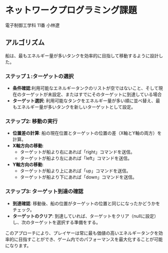 # ネットワークプログラミング課題

電子制御工学科 11番 小林遼

## アルゴリズム

船は、最もエネルギー量が多いタンクを効率的に目指して移動するように設計した。

### ステップ１:ターゲットの選択

- **条件確認**:利用可能なエネルギータンクのリストが空ではないこと、そして現在のターゲットが未設定、またはすでにそのターゲットに到達している場合
- **ターゲット選択**: 利用可能なタンクをエネルギー量が多い順に並べ替え、最もエネルギー量が多いタンクを新しいターゲットとして設定。
  
### ステップ2: 移動の実行

- **位置差の計算**: 船の現在位置とターゲットの位置の差（X軸とY軸の両方）を計算。
- **X軸方向の移動**:
  - ターゲットが船より右にあれば「right」コマンドを送信。
  - ターゲットが船より左にあれば「left」コマンドを送信。
- **Y軸方向の移動**:
  - ターゲットが船より上にあれば「up」コマンドを送信。
  - ターゲットが船より下にあれば「down」コマンドを送信。

### ステップ3: ターゲット到達の確認

- **到達確認**: 移動後、船の位置がターゲットの位置と同じになったかどうかをチェック。
- **ターゲットのクリア**: 到達していれば、ターゲットをクリア（nullに設定）し、次のターゲットを選択する準備をする。

このアプローチにより、プレイヤーは常に最も価値の高いエネルギータンクを効率的に目指すことができ、ゲーム内でのパフォーマンスを最大化することが可能になります。